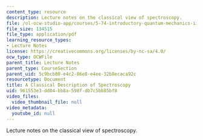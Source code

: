 ```yaml
---
content_type: resource
description: Lecture notes on the classical view of spectroscopy.
file: /ol-ocw-studio-app/courses/5-74-introductory-quantum-mechanics-ii-spring-2009/961553e3dd04bb8a598fdb7c5bb85bf8_MIT5_74s09_lec04_1.pdf
file_size: 134515
file_type: application/pdf
learning_resource_types:
- Lecture Notes
license: https://creativecommons.org/licenses/by-nc-sa/4.0/
ocw_type: OCWFile
parent_title: Lecture Notes
parent_type: CourseSection
parent_uid: 5c9bcb80-e4c2-86e8-e4ee-32b8ecaca92c
resourcetype: Document
title: A Classical Description of Spectroscopy
uid: 961553e3-dd04-bb8a-598f-db7c5bb85bf8
video_files:
  video_thumbnail_file: null
video_metadata:
  youtube_id: null
---
```

Lecture notes on the classical view of spectroscopy.